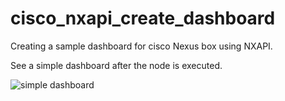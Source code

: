 # cisco_nxapi_create_dashboard
Creating a sample dashboard for cisco Nexus box using NXAPI. 

See a simple dashboard after the node is executed.

![simple dashboard](https://user-images.githubusercontent.com/94804863/209331136-6a7f308a-f3f9-47f6-9419-5081984b901b.png)
